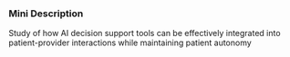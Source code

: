 ### Mini Description

Study of how AI decision support tools can be effectively integrated into patient-provider interactions while maintaining patient autonomy
